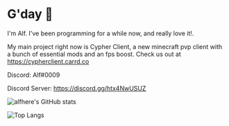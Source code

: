 # G'day :leaves:

I'm Alf. I've been programming for a while now, and really love it!.

My main project right now is Cypher Client, a new minecraft pvp client with a bunch of essential mods and an fps boost. 
Check us out at https://cypherclient.carrd.co


Discord: Alf#0009

Discord Server: https://discord.gg/htx4NwUSUZ

![alfhere's GitHub stats](https://github-readme-stats.vercel.app/api?username=alfhere&show_icons=true&theme=vision-friendly-dark)


![Top Langs](https://github-readme-stats.vercel.app/api/top-langs/?username=alfhere&theme=vision-friendly-dark)

